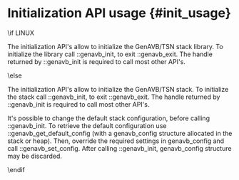 Initialization API usage {#init_usage}
=======================

\if LINUX

The initialization API's allow to initialize the GenAVB/TSN stack library. To initialize the library call ::genavb_init, to exit ::genavb_exit. The handle returned by ::genavb_init is
required to call most other API's.

\else

The initialization API's allow to initialize the GenAVB/TSN stack. To initialize the stack call ::genavb_init, to exit ::genavb_exit. The handle returned by ::genavb_init is
required to call most other API's.

It's possible to change the default stack configuration, before calling ::genavb_init. To retrieve the default configuration use ::genavb_get_default_config (with a genavb_config structure allocated in the stack or heap). Then, override the required settings in genavb_config and call ::genavb_set_config. After calling ::genavb_init, genavb_config structure may be discarded.

\endif
